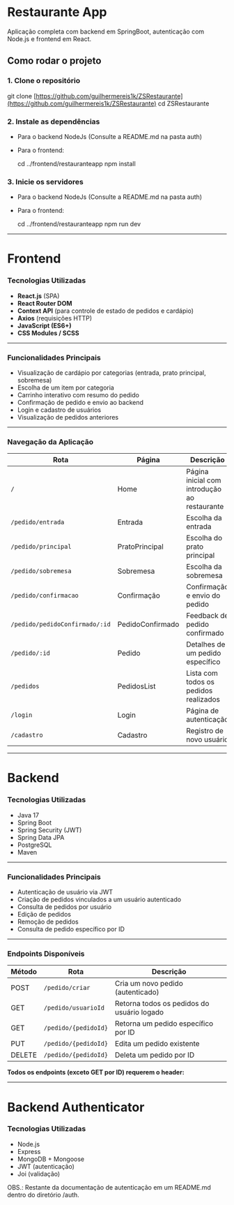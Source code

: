 # Restaurante App

Aplicação completa com backend em SpringBoot, autenticação com Node.js e frontend em React.


## Como rodar o projeto

### 1. Clone o repositório

git clone [https://github.com/guilhermereis1k/ZSRestaurante](https://github.com/guilhermereis1k/ZSRestaurante)
cd ZSRestaurante

### 2. Instale as dependências
   
- Para o backend NodeJs (Consulte a README.md na pasta auth)

- Para o frontend:

  cd ../frontend/restauranteapp
  npm install

### 3. Inicie os servidores

- Para o backend NodeJs (Consulte a README.md na pasta auth)

- Para o frontend:

  cd ../frontend/restauranteapp
  npm run dev

---

# Frontend

### Tecnologias Utilizadas

- **React.js** (SPA)
- **React Router DOM**
- **Context API** (para controle de estado de pedidos e cardápio)
- **Axios** (requisições HTTP)
- **JavaScript (ES6+)**
- **CSS Modules / SCSS**

---

### Funcionalidades Principais

- Visualização de cardápio por categorias (entrada, prato principal, sobremesa)
- Escolha de um item por categoria
- Carrinho interativo com resumo do pedido
- Confirmação de pedido e envio ao backend
- Login e cadastro de usuários
- Visualização de pedidos anteriores

---

### Navegação da Aplicação

| Rota                             | Página                  | Descrição                                      |
|----------------------------------|--------------------------|------------------------------------------------|
| `/`                              | Home                     | Página inicial com introdução ao restaurante   |
| `/pedido/entrada`               | Entrada                  | Escolha da entrada                             |
| `/pedido/principal`            | PratoPrincipal           | Escolha do prato principal                     |
| `/pedido/sobremesa`            | Sobremesa                | Escolha da sobremesa                           |
| `/pedido/confirmacao`          | Confirmação              | Confirmação e envio do pedido                  |
| `/pedido/pedidoConfirmado/:id` | PedidoConfirmado         | Feedback de pedido confirmado                  |
| `/pedido/:id`                  | Pedido                   | Detalhes de um pedido específico               |
| `/pedidos`                     | PedidosList              | Lista com todos os pedidos realizados          |
| `/login`                       | Login                    | Página de autenticação                         |
| `/cadastro`                    | Cadastro                 | Registro de novo usuário                       |

---

# Backend

### Tecnologias Utilizadas

- Java 17
- Spring Boot
- Spring Security (JWT)
- Spring Data JPA
- PostgreSQL
- Maven

---

### Funcionalidades Principais

- Autenticação de usuário via JWT
- Criação de pedidos vinculados a um usuário autenticado
- Consulta de pedidos por usuário
- Edição de pedidos
- Remoção de pedidos
- Consulta de pedido específico por ID

---

### Endpoints Disponíveis

| Método | Rota                     | Descrição                                       |
|--------|--------------------------|-------------------------------------------------|
| POST   | `/pedido/criar`          | Cria um novo pedido (autenticado)              |
| GET    | `/pedido/usuarioId`      | Retorna todos os pedidos do usuário logado     |
| GET    | `/pedido/{pedidoId}`     | Retorna um pedido específico por ID            |
| PUT    | `/pedido/{pedidoId}`     | Edita um pedido existente                      |
| DELETE | `/pedido/{pedidoId}`     | Deleta um pedido por ID                        |

**Todos os endpoints (exceto GET por ID) requerem o header:**

 ---
 
# Backend Authenticator

### Tecnologias Utilizadas

- Node.js
- Express
- MongoDB + Mongoose
- JWT (autenticação)
- Joi (validação)

OBS.: Restante da documentação de autenticação em um README.md dentro do diretório /auth.
